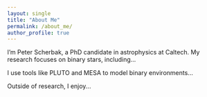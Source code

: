 ```yaml
---
layout: single
title: "About Me"
permalink: /about_me/
author_profile: true
---
```


I’m Peter Scherbak, a PhD candidate in astrophysics at Caltech. 
My research focuses on binary stars, including...

I use tools like PLUTO and MESA to model binary environments...

Outside of research, I enjoy...
